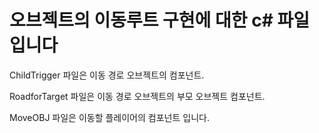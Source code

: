 # 오브젝트의 이동루트 구현에 대한 c# 파일입니다

ChildTrigger 파일은 이동 경로 오브젝트의 컴포넌트.

RoadforTarget 파일은 이동 경로 오브젝트의 부모 오브젝트 컴포넌트. 

MoveOBJ 파일은 이동할 플레이어의 컴포넌트 입니다.
